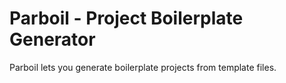 # Parboil - Project Boilerplate Generator

Parboil lets you generate boilerplate projects from template files.

